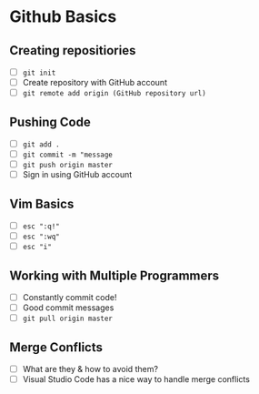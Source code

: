 # Github Basics

## Creating repositiories
- [ ] `git init`
- [ ] Create repository with GitHub account
- [ ] `git remote add origin (GitHub repository url)`

## Pushing Code
- [ ] `git add .`
- [ ] `git commit -m "message`
- [ ] `git push origin master`
- [ ] Sign in using GitHub account

## Vim Basics
- [ ] `esc ":q!"`
- [ ] `esc ":wq"`
- [ ] `esc "i"`

## Working with Multiple Programmers
- [ ] Constantly commit code!
- [ ] Good commit messages
- [ ] `git pull origin master`

## Merge Conflicts
- [ ] What are they & how to avoid them? 
- [ ] Visual Studio Code has a nice way to handle merge conflicts
